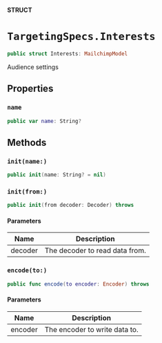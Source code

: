 **STRUCT**

# `TargetingSpecs.Interests`

```swift
public struct Interests: MailchimpModel
```

Audience settings

## Properties
### `name`

```swift
public var name: String?
```

## Methods
### `init(name:)`

```swift
public init(name: String? = nil)
```

### `init(from:)`

```swift
public init(from decoder: Decoder) throws
```

#### Parameters

| Name | Description |
| ---- | ----------- |
| decoder | The decoder to read data from. |

### `encode(to:)`

```swift
public func encode(to encoder: Encoder) throws
```

#### Parameters

| Name | Description |
| ---- | ----------- |
| encoder | The encoder to write data to. |